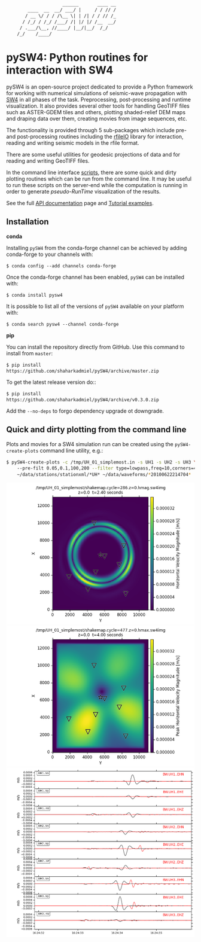                          ______       ____ __
            ____  __  __/ ___/ |     / / // /
           / __ \/ / / /\__ \| | /| / / // /_
          / /_/ / /_/ /___/ /| |/ |/ /__  __/
         / .___/\__, //____/ |__/|__/  /_/
        /_/    /____/



pySW4: Python routines for interaction with SW4
===============================================

pySW4 is an open-source project dedicated to provide a Python framework for working with numerical simulations of seismic-wave propagation with [SW4](https://geodynamics.org/cig/software/sw4/) in all phases of the task. Preprocessing, post-processing and runtime visualization. It also provides several other tools for handling GeoTIFF files such as ASTER-GDEM tiles and others, plotting shaded-relief DEM maps and draping data over them, creating movies from image sequences, etc.

The functionality is provided through 5 sub-packages which include pre- and post-processing routines including the [rfileIO](http://shaharkadmiel.github.io/pySW4/packages/pySW4.prep.rfileIO.html) library for interaction, reading and writing seismic models in the rfile format.

There are some useful utilities for geodesic projections of data and for reading and writing GeoTIFF files.

In the command line interface [scripts](http://shaharkadmiel.github.io/pySW4/packages/pySW4.cli.html), there are some quick and dirty plotting routines which can be run from the command line. It may be useful to run these scripts on the server-end while the computation is running in order to generate *pseudo-RunTime* visualization of the results.

See the full [API documentation](http://shaharkadmiel.github.io/pySW4/) page and [Tutorial examples](http://shaharkadmiel.github.io/pySW4/packages/tutorials.html).

Installation
------------
**conda**

Installing ``pySW4`` from the conda-forge channel can be achieved by
adding conda-forge to your channels with:

    $ conda config --add channels conda-forge

Once the conda-forge channel has been enabled, ``pySW4`` can be
installed with:

    $ conda install pysw4

It is possible to list all of the versions of ``pySW4`` available on
your platform with:

    $ conda search pysw4 --channel conda-forge
    
**pip**

You can install the repository directly from GitHub. Use this command to install from ``master``:

    $ pip install https://github.com/shaharkadmiel/pySW4/archive/master.zip

To get the latest release version do::

    $ pip install https://github.com/shaharkadmiel/pySW4/archive/v0.3.0.zip

Add the ``--no-deps`` to forgo dependency upgrade ot downgrade.

Quick and dirty plotting from the command line
----------------------------------------------

Plots and movies for a SW4 simulation run can be created using the
`pySW4-create-plots` command line utility, e.g.:

```bash
$ pySW4-create-plots -c /tmp/UH_01_simplemost.in -s UH1 -s UH2 -s UH3 \\
    --pre-filt 0.05,0.1,100,200 --filter type=lowpass,freq=10,corners=4 \\
    ~/data/stations/stationxml/*UH* ~/data/waveforms/*20100622214704*
```

![Wavefield](/images/shakemap.cycle=286.z=0.hmag.png)
![PGV map](/images/shakemap.cycle=477.z=0.hmax.png)
![Seismograms](/images/seismograms.png)
